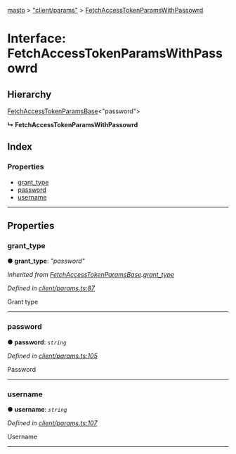 [masto](../README.md) > ["client/params"](../modules/_client_params_.md) > [FetchAccessTokenParamsWithPassowrd](../interfaces/_client_params_.fetchaccesstokenparamswithpassowrd.md)

# Interface: FetchAccessTokenParamsWithPassowrd

## Hierarchy

 [FetchAccessTokenParamsBase](_client_params_.fetchaccesstokenparamsbase.md)<"password">

**↳ FetchAccessTokenParamsWithPassowrd**

## Index

### Properties

* [grant_type](_client_params_.fetchaccesstokenparamswithpassowrd.md#grant_type)
* [password](_client_params_.fetchaccesstokenparamswithpassowrd.md#password)
* [username](_client_params_.fetchaccesstokenparamswithpassowrd.md#username)

---

## Properties

<a id="grant_type"></a>

###  grant_type

**● grant_type**: *"password"*

*Inherited from [FetchAccessTokenParamsBase](_client_params_.fetchaccesstokenparamsbase.md).[grant_type](_client_params_.fetchaccesstokenparamsbase.md#grant_type)*

*Defined in [client/params.ts:87](https://github.com/neet/masto.js/blob/390e749/src/client/params.ts#L87)*

Grant type

___
<a id="password"></a>

###  password

**● password**: *`string`*

*Defined in [client/params.ts:105](https://github.com/neet/masto.js/blob/390e749/src/client/params.ts#L105)*

Password

___
<a id="username"></a>

###  username

**● username**: *`string`*

*Defined in [client/params.ts:107](https://github.com/neet/masto.js/blob/390e749/src/client/params.ts#L107)*

Username

___

